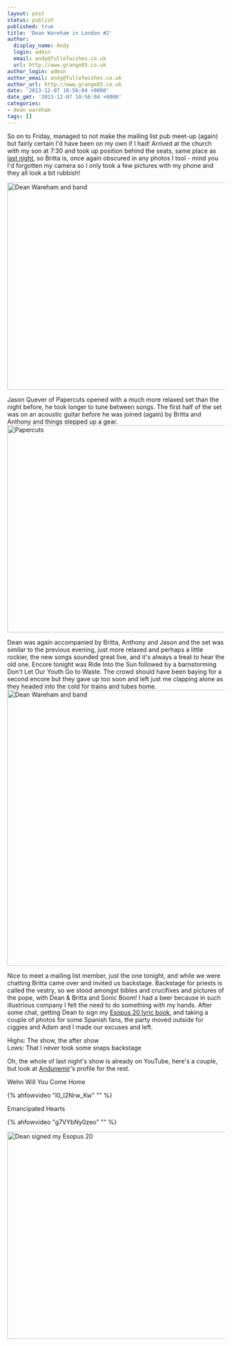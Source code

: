 ```yaml
---
layout: post
status: publish
published: true
title: 'Dean Wareham in London #2'
author:
  display_name: Andy
  login: admin
  email: andy@fullofwishes.co.uk
  url: http://www.grange85.co.uk
author_login: admin
author_email: andy@fullofwishes.co.uk
author_url: http://www.grange85.co.uk
date: '2013-12-07 10:56:04 +0000'
date_gmt: '2013-12-07 10:56:04 +0000'
categories:
- dean wareham
tags: []
---
```

<p>So on to Friday, managed to not make the mailing list pub meet-up (again) but fairly certain I'd have been on my own if I had! Arrived at the church with my son at 7:30 and took up position behind the seats, same place as <a href="/2013/12/06/dean-wareham-in-london-1/" title="Dean Wareham in London #1">last night</a>, so Britta is, once again obscured in any photos I tool - mind you I'd forgotten my camera so I only took a few pictures with my phone and they all look a bit rubbish!</p>
<p><a href="http://www.ipernity.com/doc/grange85/28700757"><img class="aligncenter" title="Dean Wareham and band" alt="Dean Wareham and band" src="http://u1.ipernity.com/39/07/57/28700757.45265256.640.jpg?r1" height="480" width="640" /></a></p>
<p>Jason Quever of Papercuts opened with a much more relaxed set than the night before, he took longer to tune between songs. The first half of the set was on an acoustic guitar before he was joined (again) by Britta and Anthony and things stepped up a gear.<br />
<a href="http://www.ipernity.com/doc/grange85/28700755"><img class="aligncenter" title="Papercuts" alt="Papercuts" src="http://u1.ipernity.com/39/07/55/28700755.c0afd3fc.640.jpg?r1" height="480" width="640" /></a></p>
<p>Dean was again accompanied by Britta, Anthony and Jason and the set was similar to the previous evening, just more relaxed and perhaps a little rockier, the new songs sounded great live, and it's always a treat to hear the old one. Encore tonight was Ride Into the Sun followed by a barnstorming Don't Let Our Youth Go to Waste. The crowd should have been baying for a second encore but they gave up too soon and left just me clapping alone as they headed into the cold for trains and tubes home.<br />
<a href="http://www.ipernity.com/doc/grange85/28700761"><img class="aligncenter" title="Dean Wareham and band" alt="Dean Wareham and band" src="http://u1.ipernity.com/39/07/61/28700761.b215c332.640.jpg?r1" height="639" width="640" /></a></p>
<p>Nice to meet a mailing list member, just the one tonight, and while we were chatting Britta came over and invited us backstage. Backstage for priests is called the vestry, so we stood amongst bibles and crucifixes and pictures of the pope, with Dean & Britta and Sonic Boom! I had a beer because in such illustrious company I felt the need to do something with my hands. After some chat, getting Dean to sign my <a href="/2013/12/03/dean-warehams-galaxie-500-lyric-notebooks/">Esopus 20 lyric book</a>, and taking a couple of photos for some Spanish fans, the party moved outside for ciggies and Adam and I made our excuses and left.</p>
<p>Highs: The show, the after show<br />
Lows: That I never took some snaps backstage</p>
<p>Oh, the whole of last night's show is already on YouTube, here's a couple, but look at <a href="http://www.youtube.com/user/Andunemir?feature=watch">Andunemir</a>'s profile for the rest.</p>
<p>Wehn Will You Come Home<br />
</p>
{% ahfowvideo "I0_l2Nrw_Kw" "" %}
<p>Emancipated Hearts<br />
</p>
{% ahfowvideo "g7VYbNy0zeo" "" %}
<p><a href="http://www.ipernity.com/doc/grange85/28702781"><img class="aligncenter" title="Dean signed my Esopus 20" alt="Dean signed my Esopus 20" src="http://u1.ipernity.com/39/27/81/28702781.1493286a.640.jpg?r1" height="480" width="640" /></a></p>
